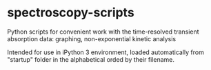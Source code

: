 # spectroscopy-scripts
Python scripts for convenient work with the time-resolved transient absorption data: graphing, non-exponential kinetic analysis

Intended for use in iPython 3 environment, loaded automatically from "startup" folder in the alphabetical orded by their filename.

